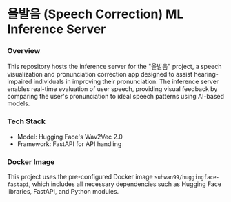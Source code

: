 ﻿# 올발음 (Speech Correction) ML Inference Server

### Overview
This repository hosts the inference server for the "올발음" project, a speech visualization and pronunciation correction app designed to assist hearing-impaired individuals in improving their pronunciation. The inference server enables real-time evaluation of user speech, providing visual feedback by comparing the user's pronunciation to ideal speech patterns using AI-based models.

### Tech Stack
- Model: Hugging Face's Wav2Vec 2.0
- Framework: FastAPI for API handling

### Docker Image

This project uses the pre-configured Docker image `suhwan99/huggingface-fastapi`, which includes all necessary dependencies such as Hugging Face libraries, FastAPI, and Python modules.
